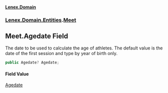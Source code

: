 #### [Lenex.Domain](index.md 'index')
### [Lenex.Domain.Entities](Lenex.Domain.Entities.md 'Lenex.Domain.Entities').[Meet](Lenex.Domain.Entities.Meet.md 'Lenex.Domain.Entities.Meet')

## Meet.Agedate Field

The date to be used to calculate the age of athletes. The default value is the date of the first session and type by year of birth only.

```csharp
public Agedate? Agedate;
```

#### Field Value
[Agedate](Lenex.Domain.Entities.Agedate.md 'Lenex.Domain.Entities.Agedate')